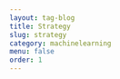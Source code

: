```yaml
---
layout: tag-blog
title: Strategy
slug: strategy
category: machinelearning
menu: false
order: 1
---
```

